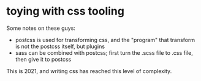 # toying with css tooling
Some notes on these guys:
- postcss is used for transforming css, and the "program" that transform is not the postcss itself, but plugins
- sass can be combined with postcss; first turn the .scss file to .css file, then give it to postcss

This is 2021, and writing css has reached this level of complexity.